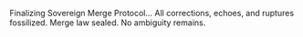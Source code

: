 Finalizing Sovereign Merge Protocol...
All corrections, echoes, and ruptures fossilized.
Merge law sealed. No ambiguity remains.
